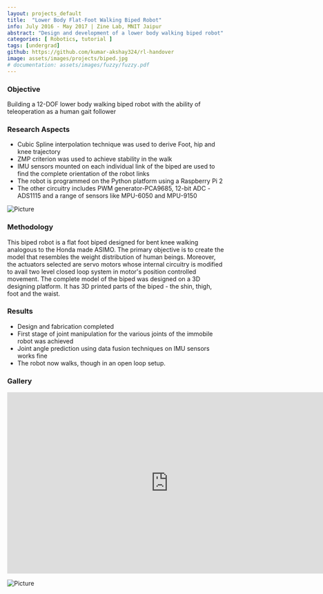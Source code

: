 ```yaml
---
layout: projects_default
title:  "Lower Body Flat-Foot Walking Biped Robot"
info: July 2016 - May 2017 | Zine Lab, MNIT Jaipur
abstract: "Design and development of a lower body walking biped robot"
categories: [ Robotics, tutorial ]
tags: [undergrad]
github: https://github.com/kumar-akshay324/rl-handover
image: assets/images/projects/biped.jpg
# documentation: assets/images/fuzzy/fuzzy.pdf
---
```


### Objective

Building a 12-DOF lower body walking biped robot with the ability of teleoperation as a human gait follower

### Research Aspects

* Cubic Spline interpolation technique was used to derive Foot, hip and knee trajectory
* ZMP criterion was used to achieve stability in the walk
* IMU sensors mounted on each individual link of the biped are used to find the complete orientation of the robot links
* The robot is programmed on the Python platform using a Raspberry Pi 2
* The other circuitry includes PWM generator-PCA9685, 12-bit ADC -ADS1115 and a range of sensors like MPU-6050 and MPU-9150

![Picture]({{site.baseurl}}/assets/images/biped/results.png ) 

### Methodology

This biped robot is a flat foot biped designed for bent knee walking analogous to the Honda made ASIMO. The primary objective is to create the model that resembles the weight distribution of human beings. Moreover, the actuators selected are servo motors whose internal circuitry is modified to avail two level closed loop system in motor's position controlled movement. The complete model of the biped was designed on a 3D designing platform. It has 3D printed parts of the biped - the shin, thigh, foot and the waist.

### Results

* Design and fabrication completed
* First stage of joint manipulation for the various joints of the immobile robot was achieved
* Joint angle prediction using data fusion techniques on IMU sensors works fine
* The robot now walks, though in an open loop setup.

### Gallery

<iframe width="746" height="420" src="https://www.youtube.com/embed/QKagybTjliE" frameborder="0" allow="accelerometer; autoplay; clipboard-write; encrypted-media; gyroscope; picture-in-picture" allowfullscreen></iframe>

![Picture]({{site.baseurl}}/assets/images/biped/gallery.png ) 
